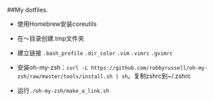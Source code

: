 ##My dotfiles.



* 使用Homebrew安装coreutils

* 在～目录创建.tmp文件夹

* 建立链接 `.bash_profile` `.dir_color`  `.vim`  `.vimrc` `.gvimrc`

* 安装oh-my-zsh：`curl -L https://github.com/robbyrussell/oh-my-zsh/raw/master/tools/install.sh | sh`。复制zshrc到~/.zshrc

* 运行`./oh-my-zsh/make_a_link.sh` 